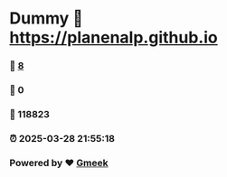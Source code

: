 # Dummy :link: https://planenalp.github.io 
### :page_facing_up: [8](https://planenalp.github.io/tag.html) 
### :speech_balloon: 0 
### :hibiscus: 118823 
### :alarm_clock: 2025-03-28 21:55:18 
### Powered by :heart: [Gmeek](https://github.com/Meekdai/Gmeek)
